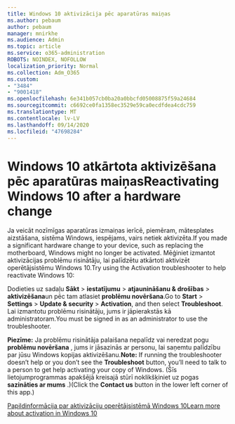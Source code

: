 ```yaml
---
title: Windows 10 aktivizācija pēc aparatūras maiņas
ms.author: pebaum
author: pebaum
manager: mnirkhe
ms.audience: Admin
ms.topic: article
ms.service: o365-administration
ROBOTS: NOINDEX, NOFOLLOW
localization_priority: Normal
ms.collection: Adm_O365
ms.custom:
- "3484"
- "9001418"
ms.openlocfilehash: 6e341b057cb0ba20a0bbcfd05008875f59a24684
ms.sourcegitcommit: c6692ce0fa1358ec3529e59ca0ecdfdea4cdc759
ms.translationtype: MT
ms.contentlocale: lv-LV
ms.lasthandoff: 09/14/2020
ms.locfileid: "47698284"
---
```

# <a name="reactivating-windows-10-after-a-hardware-change"></a><span data-ttu-id="29e3a-102">Windows 10 atkārtota aktivizēšana pēc aparatūras maiņas</span><span class="sxs-lookup"><span data-stu-id="29e3a-102">Reactivating Windows 10 after a hardware change</span></span>

<span data-ttu-id="29e3a-103">Ja veicāt nozīmīgas aparatūras izmaiņas ierīcē, piemēram, mātesplates aizstāšana, sistēma Windows, iespējams, vairs netiek aktivizēta.</span><span class="sxs-lookup"><span data-stu-id="29e3a-103">If you made a significant hardware change to your device, such as replacing the motherboard, Windows might no longer be activated.</span></span> <span data-ttu-id="29e3a-104">Mēģiniet izmantot aktivizācijas problēmu risinātāju, lai palīdzētu atkārtoti aktivizēt operētājsistēmu Windows 10.</span><span class="sxs-lookup"><span data-stu-id="29e3a-104">Try using the Activation troubleshooter to help reactivate Windows 10:</span></span>

<span data-ttu-id="29e3a-105">Dodieties uz sadaļu **Sākt**  >  **iestatījumu**  >  **atjaunināšanu & drošības**  >  **aktivizēšana**un pēc tam atlasiet **problēmu novēršana**.</span><span class="sxs-lookup"><span data-stu-id="29e3a-105">Go to **Start** > **Settings** > **Update & security** > **Activation**, and then select **Troubleshoot**.</span></span> <span data-ttu-id="29e3a-106">Lai izmantotu problēmu risinātāju, jums ir jāpierakstās kā administratoram.</span><span class="sxs-lookup"><span data-stu-id="29e3a-106">You must be signed in as an administrator to use the troubleshooter.</span></span>

<span data-ttu-id="29e3a-107">**Piezīme:** Ja problēmu risinātāja palaišana nepalīdz vai neredzat pogu **problēmu novēršana** , jums ir jāsazinās ar personu, lai saņemtu palīdzību par jūsu Windows kopijas aktivizēšanu.</span><span class="sxs-lookup"><span data-stu-id="29e3a-107">**Note:** If running the troubleshooter doesn’t help or you don’t see the **Troubleshoot** button, you’ll need to talk to a person to get help activating your copy of Windows.</span></span> <span data-ttu-id="29e3a-108">(Šīs lietojumprogrammas apakšējā kreisajā stūrī noklikšķiniet uz pogas **sazināties ar mums** .)</span><span class="sxs-lookup"><span data-stu-id="29e3a-108">(Click the **Contact us** button in the lower left corner of this app.)</span></span>

[<span data-ttu-id="29e3a-109">Papildinformācija par aktivizāciju operētājsistēmā Windows 10</span><span class="sxs-lookup"><span data-stu-id="29e3a-109">Learn more about activation in Windows 10</span></span>](https://support.microsoft.com/help/12440/windows-10-activate)
